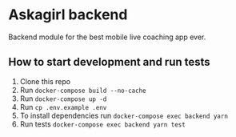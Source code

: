 # Askagirl backend

Backend  module for the best mobile live coaching app ever.

## How to start development and run tests

1. Clone this repo
1. Run `docker-compose build --no-cache`
1. Run `docker-compose up -d`
1. Run `cp .env.example .env`
1. To install dependencies run `docker-compose exec backend yarn`
1. Run tests `docker-compose exec backend yarn test`